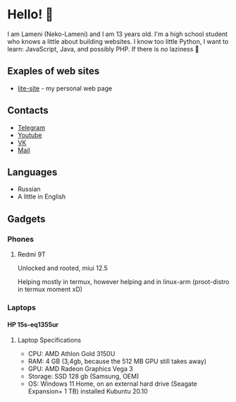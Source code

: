 # Hello! 👋

I am Lameni (Neko-Lameni) and I am 13 years old. I'm a high school student who knows a little about building websites. I know too little Python, I want to learn: JavaScript, Java, and possibly PHP. If there is no laziness 🤣

## Exaples of web sites

- [lite-site](https://lamenich.github.io/lite-site) - my personal web page

## Contacts

- [Telegram](https://t.me/Kot3ron)
- [Youtube](https://www.youtube.com/channel/UCz6LTgGF6dl_1teOWxeNrbQ)
- [VK](https://vk.com/lame_ni)
- [Mail](mailto:neyzeeldemon@gmail.com)

## Languages

- Russian
- A little in English

## Gadgets

### Phones

1. Redmi 9T

   Unlocked and rooted, miui 12.5

   Helping mostly in termux, however helping and in linux-arm (proot-distro in termux moment xD)

### Laptops

#### HP 15s-eq1355ur

1. Laptop Specifications

   - CPU: AMD Athlon Gold 3150U
   - RAM: 4 GB (3,4gb, because the 512 MB GPU still takes away)
   - GPU: AMD Radeon Graphics Vega 3
   - Storage: SSD 128 gb (Samsung, OEM)
   - OS: Windows 11 Home, on an external hard drive (Seagate Expansion+ 1 TB) installed Kubuntu 20.10
